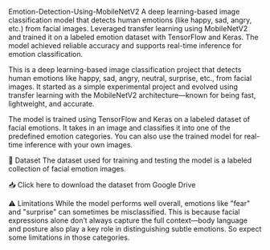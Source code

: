 Emotion-Detection-Using-MobileNetV2
A deep learning-based image classification model that detects human emotions (like happy, sad, angry, etc.) from facial images. Leveraged transfer learning using MobileNetV2 and trained it on a labeled emotion dataset with TensorFlow and Keras. The model achieved reliable accuracy and supports real-time inference for emotion classification.

This is a deep learning-based image classification project that detects human emotions like happy, sad, angry, neutral, surprise, etc., from facial images. It started as a simple experimental project and evolved using transfer learning with the MobileNetV2 architecture—known for being fast, lightweight, and accurate.

The model is trained using TensorFlow and Keras on a labeled dataset of facial emotions. It takes in an image and classifies it into one of the predefined emotion categories. You can also use the trained model for real-time inference with your own images.

📂 Dataset
The dataset used for training and testing the model is a labeled collection of facial emotion images.

📥 Click here to download the dataset from Google Drive

⚠️ Limitations
While the model performs well overall, emotions like "fear" and "surprise" can sometimes be misclassified. This is because facial expressions alone don’t always capture the full context—body language and posture also play a key role in distinguishing subtle emotions. So expect some limitations in those categories.
